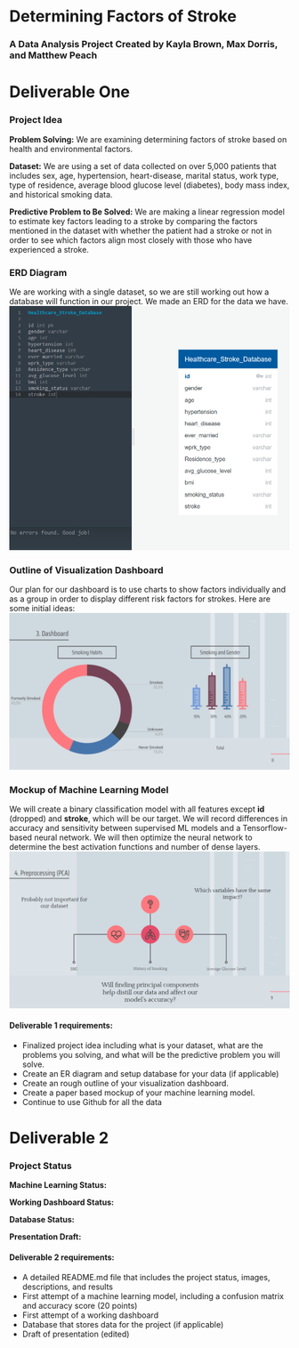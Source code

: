 # Determining Factors of Stroke

### A Data Analysis Project Created by Kayla Brown, Max Dorris, and Matthew Peach

# Deliverable One
### Project Idea
**Problem Solving:** We are examining determining factors of stroke based on health and environmental factors. 

**Dataset:** We are using a set of data collected on over 5,000 patients that includes sex, age, hypertension, heart-disease, marital status, work type, type of residence, average blood glucose level (diabetes), body mass index, and historical smoking data.

**Predictive Problem to Be Solved:** We are making a linear regression model to estimate key factors leading to a stroke by comparing the factors mentioned in the dataset with whether the patient had a stroke or not in order to see which factors align most closely with those who have experienced a stroke.

### ERD Diagram
We are working with a single dataset, so we are still working out how a database will function in our project.  We made an ERD for the data we have.
![ERD Version 1](https://github.com/MaxDorris/MachineLearningProject/blob/main/images/ERD_1.png)

### Outline of Visualization Dashboard
Our plan for our dashboard is to use charts to show factors individually and as a group in order to display different risk factors for strokes.
Here are some initial ideas:
![sample visualizations](https://github.com/MaxDorris/MachineLearningProject/blob/main/images/Data_Visualization_Mockup.png)

### Mockup of Machine Learning Model
We will create a binary classification model with all features except **id** (dropped) and **stroke**, which will be our target. We will record differences in accuracy and sensitivity between supervised ML models and a Tensorflow-based neural network. We will then optimize the neural network to determine the best activation functions and number of dense layers.
![Machine Learning Visualization](https://github.com/MaxDorris/MachineLearningProject/blob/main/images/Machine_Learning_Mockup.png)



#### Deliverable 1 requirements:
- Finalized project idea including what is your dataset, what are the problems you solving, and what will be the predictive problem you will solve.
- Create an ER diagram and setup database for your data (if applicable)
- Create an rough outline of your visualization dashboard.
- Create a paper based mockup of your machine learning model.
- Continue to use Github for all the data

# Deliverable 2

### Project Status
**Machine Learning Status:**  

**Working Dashboard Status:**

**Database Status:**

**Presentation Draft:**

#### Deliverable 2 requirements:
- A detailed README.md file that includes the project status, images, descriptions, and results
- First attempt of a machine learning model, including a confusion matrix and accuracy score (20 points)
- First attempt of a working dashboard
- Database that stores data for the project (if applicable)
- Draft of presentation (edited) 
